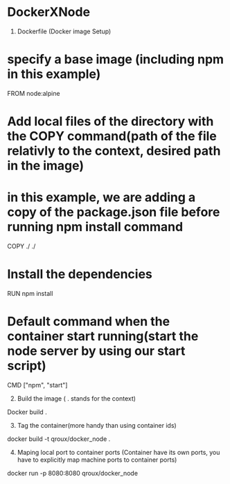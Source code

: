 # DockerXNode

1) Dockerfile (Docker image Setup)

# specify a base image (including npm in this example)
FROM node:alpine

# Add local files of the directory with the COPY command(path of the file relativly to the context, desired path in the image)
# in this example, we are adding a copy of the package.json file before running npm install command
COPY ./ ./

# Install the dependencies
RUN npm install

# Default command when the container start running(start the node server by using our start script)
CMD ["npm", "start"]


2) Build the image ( . stands for the context)

Docker build .


3) Tag the container(more handy than using container ids)

docker build -t qroux/docker_node .


4) Maping local port to container ports (Container have its own ports, you have to explicitly map machine ports to container ports)

docker run -p 8080:8080  qroux/docker_node


